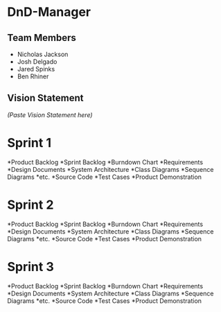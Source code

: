 # DnD-Manager

## Team Members
* Nicholas Jackson
* Josh Delgado
* Jared Spinks
* Ben Rhiner

## Vision Statement
*(Paste Vision Statement here)*

# Sprint 1
*Product Backlog
*Sprint Backlog
*Burndown Chart
*Requirements
*Design Documents
  *System Architecture
  *Class Diagrams
  *Sequence Diagrams
  *etc.
*Source Code
*Test Cases
*Product Demonstration

# Sprint 2
*Product Backlog
*Sprint Backlog
*Burndown Chart
*Requirements
*Design Documents
  *System Architecture
  *Class Diagrams
  *Sequence Diagrams
  *etc.
*Source Code
*Test Cases
*Product Demonstration

# Sprint 3
*Product Backlog
*Sprint Backlog
*Burndown Chart
*Requirements
*Design Documents
  *System Architecture
  *Class Diagrams
  *Sequence Diagrams
  *etc.
*Source Code
*Test Cases
*Product Demonstration


